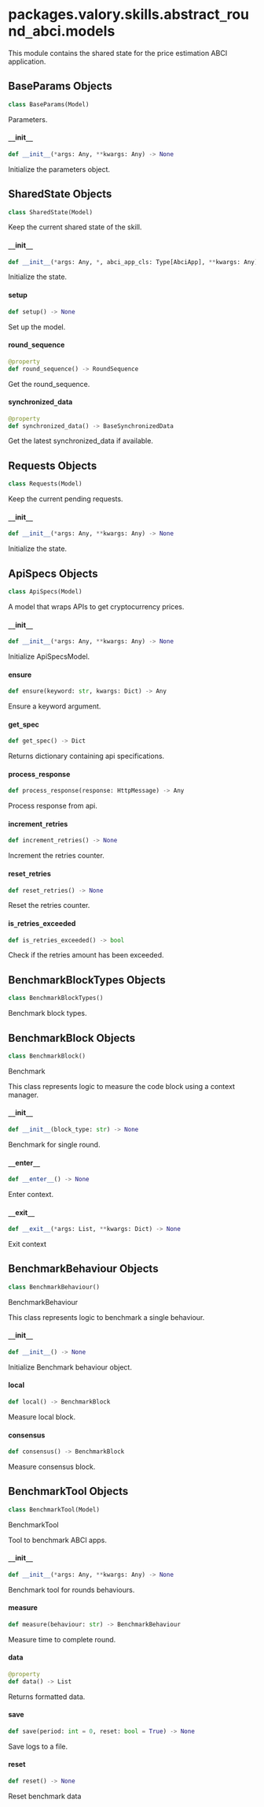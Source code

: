 <a id="packages.valory.skills.abstract_round_abci.models"></a>

# packages.valory.skills.abstract`_`round`_`abci.models

This module contains the shared state for the price estimation ABCI application.

<a id="packages.valory.skills.abstract_round_abci.models.BaseParams"></a>

## BaseParams Objects

```python
class BaseParams(Model)
```

Parameters.

<a id="packages.valory.skills.abstract_round_abci.models.BaseParams.__init__"></a>

#### `__`init`__`

```python
def __init__(*args: Any, **kwargs: Any) -> None
```

Initialize the parameters object.

<a id="packages.valory.skills.abstract_round_abci.models.SharedState"></a>

## SharedState Objects

```python
class SharedState(Model)
```

Keep the current shared state of the skill.

<a id="packages.valory.skills.abstract_round_abci.models.SharedState.__init__"></a>

#### `__`init`__`

```python
def __init__(*args: Any, *, abci_app_cls: Type[AbciApp], **kwargs: Any) -> None
```

Initialize the state.

<a id="packages.valory.skills.abstract_round_abci.models.SharedState.setup"></a>

#### setup

```python
def setup() -> None
```

Set up the model.

<a id="packages.valory.skills.abstract_round_abci.models.SharedState.round_sequence"></a>

#### round`_`sequence

```python
@property
def round_sequence() -> RoundSequence
```

Get the round_sequence.

<a id="packages.valory.skills.abstract_round_abci.models.SharedState.synchronized_data"></a>

#### synchronized`_`data

```python
@property
def synchronized_data() -> BaseSynchronizedData
```

Get the latest synchronized_data if available.

<a id="packages.valory.skills.abstract_round_abci.models.Requests"></a>

## Requests Objects

```python
class Requests(Model)
```

Keep the current pending requests.

<a id="packages.valory.skills.abstract_round_abci.models.Requests.__init__"></a>

#### `__`init`__`

```python
def __init__(*args: Any, **kwargs: Any) -> None
```

Initialize the state.

<a id="packages.valory.skills.abstract_round_abci.models.ApiSpecs"></a>

## ApiSpecs Objects

```python
class ApiSpecs(Model)
```

A model that wraps APIs to get cryptocurrency prices.

<a id="packages.valory.skills.abstract_round_abci.models.ApiSpecs.__init__"></a>

#### `__`init`__`

```python
def __init__(*args: Any, **kwargs: Any) -> None
```

Initialize ApiSpecsModel.

<a id="packages.valory.skills.abstract_round_abci.models.ApiSpecs.ensure"></a>

#### ensure

```python
def ensure(keyword: str, kwargs: Dict) -> Any
```

Ensure a keyword argument.

<a id="packages.valory.skills.abstract_round_abci.models.ApiSpecs.get_spec"></a>

#### get`_`spec

```python
def get_spec() -> Dict
```

Returns dictionary containing api specifications.

<a id="packages.valory.skills.abstract_round_abci.models.ApiSpecs.process_response"></a>

#### process`_`response

```python
def process_response(response: HttpMessage) -> Any
```

Process response from api.

<a id="packages.valory.skills.abstract_round_abci.models.ApiSpecs.increment_retries"></a>

#### increment`_`retries

```python
def increment_retries() -> None
```

Increment the retries counter.

<a id="packages.valory.skills.abstract_round_abci.models.ApiSpecs.reset_retries"></a>

#### reset`_`retries

```python
def reset_retries() -> None
```

Reset the retries counter.

<a id="packages.valory.skills.abstract_round_abci.models.ApiSpecs.is_retries_exceeded"></a>

#### is`_`retries`_`exceeded

```python
def is_retries_exceeded() -> bool
```

Check if the retries amount has been exceeded.

<a id="packages.valory.skills.abstract_round_abci.models.BenchmarkBlockTypes"></a>

## BenchmarkBlockTypes Objects

```python
class BenchmarkBlockTypes()
```

Benchmark block types.

<a id="packages.valory.skills.abstract_round_abci.models.BenchmarkBlock"></a>

## BenchmarkBlock Objects

```python
class BenchmarkBlock()
```

Benchmark

This class represents logic to measure the code block using a
context manager.

<a id="packages.valory.skills.abstract_round_abci.models.BenchmarkBlock.__init__"></a>

#### `__`init`__`

```python
def __init__(block_type: str) -> None
```

Benchmark for single round.

<a id="packages.valory.skills.abstract_round_abci.models.BenchmarkBlock.__enter__"></a>

#### `__`enter`__`

```python
def __enter__() -> None
```

Enter context.

<a id="packages.valory.skills.abstract_round_abci.models.BenchmarkBlock.__exit__"></a>

#### `__`exit`__`

```python
def __exit__(*args: List, **kwargs: Dict) -> None
```

Exit context

<a id="packages.valory.skills.abstract_round_abci.models.BenchmarkBehaviour"></a>

## BenchmarkBehaviour Objects

```python
class BenchmarkBehaviour()
```

BenchmarkBehaviour

This class represents logic to benchmark a single behaviour.

<a id="packages.valory.skills.abstract_round_abci.models.BenchmarkBehaviour.__init__"></a>

#### `__`init`__`

```python
def __init__() -> None
```

Initialize Benchmark behaviour object.

<a id="packages.valory.skills.abstract_round_abci.models.BenchmarkBehaviour.local"></a>

#### local

```python
def local() -> BenchmarkBlock
```

Measure local block.

<a id="packages.valory.skills.abstract_round_abci.models.BenchmarkBehaviour.consensus"></a>

#### consensus

```python
def consensus() -> BenchmarkBlock
```

Measure consensus block.

<a id="packages.valory.skills.abstract_round_abci.models.BenchmarkTool"></a>

## BenchmarkTool Objects

```python
class BenchmarkTool(Model)
```

BenchmarkTool

Tool to benchmark ABCI apps.

<a id="packages.valory.skills.abstract_round_abci.models.BenchmarkTool.__init__"></a>

#### `__`init`__`

```python
def __init__(*args: Any, **kwargs: Any) -> None
```

Benchmark tool for rounds behaviours.

<a id="packages.valory.skills.abstract_round_abci.models.BenchmarkTool.measure"></a>

#### measure

```python
def measure(behaviour: str) -> BenchmarkBehaviour
```

Measure time to complete round.

<a id="packages.valory.skills.abstract_round_abci.models.BenchmarkTool.data"></a>

#### data

```python
@property
def data() -> List
```

Returns formatted data.

<a id="packages.valory.skills.abstract_round_abci.models.BenchmarkTool.save"></a>

#### save

```python
def save(period: int = 0, reset: bool = True) -> None
```

Save logs to a file.

<a id="packages.valory.skills.abstract_round_abci.models.BenchmarkTool.reset"></a>

#### reset

```python
def reset() -> None
```

Reset benchmark data

